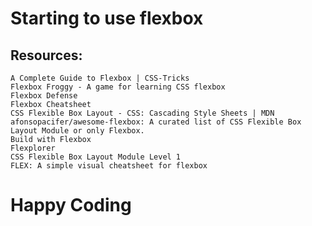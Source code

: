 # Starting to use flexbox
## Resources:
	A Complete Guide to Flexbox | CSS-Tricks
	Flexbox Froggy - A game for learning CSS flexbox
	Flexbox Defense
	Flexbox Cheatsheet
	CSS Flexible Box Layout - CSS: Cascading Style Sheets | MDN
	afonsopacifer/awesome-flexbox: A curated list of CSS Flexible Box Layout Module or only Flexbox.
	Build with Flexbox
	Flexplorer
	CSS Flexible Box Layout Module Level 1
	FLEX: A simple visual cheatsheet for flexbox
# Happy Coding
